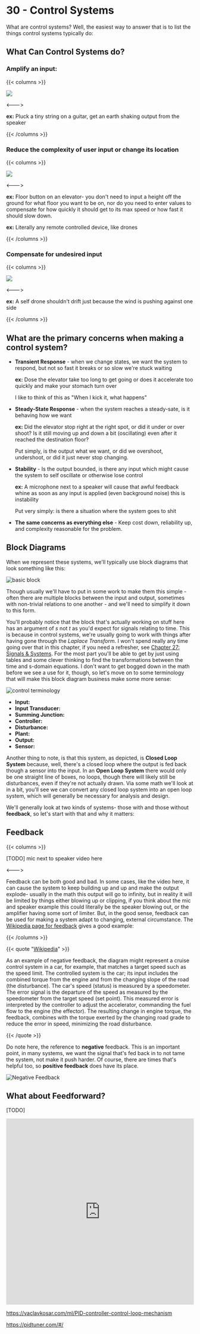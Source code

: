 # 30 - Control Systems

What are control systems? Well, the easiest way to answer that is to list the things control systems typically do:

## What Can Control Systems do?

### Amplify an input:

{{< columns >}}

<img src="/eng/amptheory.png" class="center">

<--->

**ex:** Pluck a tiny string on a guitar, get an earth shaking output from the speaker

{{< /columns >}}

### Reduce the complexity of user input or change its location

{{< columns >}}

<img src="/eng/simplifyinputtheory.png" class="center">

<--->

**ex:** Floor button on an elevator- you don't need to input a height off the ground for what floor you want to be on, nor do you need to enter values to compensate for how quickly it should get to its max speed or how fast it should slow down.

**ex:** Literally any remote controlled device, like drones

{{< /columns >}}

### Compensate for undesired input

{{< columns >}}

<img src="/eng/compensationtheory.png" class="center">

<--->

**ex:** A self drone shouldn't drift just because the wind is pushing against one side

{{< /columns >}}

## What are the primary concerns when making a control system?

* **Transient Response** - when we change states, we want the system to respond, but not so fast it breaks or so slow we're stuck waiting

  **ex:** Dose the elevator take too long to get going or does it accelerate too quickly and make your stomach turn over

  I like to think of this as "When I kick it, what happens"

* **Steady-State Response** - when the system reaches a steady-sate, is it behaving how we want

  **ex:** Did the elevator stop right at the right spot, or did it under or over shoot? Is it still moving up and down a bit (oscillating) even after it reached the destination floor? 

  Put simply, is the output what we want, or did we overshoot, undershoot, or did it just never stop changing.

* **Stability** - Is the output bounded, is there any input which might cause the system to self oscillate or otherwise lose control

  **ex:** A microphone next to a speaker will cause that awful feedback whine as soon as any input is applied (even background noise) this is instability

  Put very simply:  is there a situation where the system goes to shit

* **The same concerns as everything else** - Keep cost down, reliability up, and complexity reasonable for the problem. 

## Block Diagrams

When we represent these systems, we'll typically use block diagrams that look something like this:

![basic block](/eng/basiclinctrlsys.png)

Though usually we'll have to put in some work to make them this simple - often there are multiple blocks between the input and output, sometimes with non-trivial relations to one another - and we'll need to simplify it down to this form.

You'll probably notice that the block that's actually working on stuff here has an argument of *s* not *t* as you'd expect for signals relating to time. This is because in control systems, we're usually going to work with things after having gone through the *Laplace Transform*. I won't spend really any time going over that in this chapter, if you need a refresher, see <a href="/engineering/signals/sigandsys">Chapter 27: Signals & Systems</a>. For the most part you'll be able to get by just using tables and some clever thinking to find the transformations between the time and s-domain equations. I don't want to get bogged down in the math before we see a use for it, though, so let's move on to some terminology that will make this block diagram business make some more sense:

![control terminology](/eng/controlterminologybd.webp)

* **Input:**
* **Input Transducer:**
* **Summing Junction:**
* **Controller:**
* **Disturbance:**
* **Plant:**
* **Output:**
* **Sensor:**

Another thing to note, is that this system, as depicted, is **Closed Loop System** because, well, there's a closed loop where the output is fed back though a sensor into the input. In an **Open Loop System** there would only be one straight line of boxes, no loops, though there will likely still be disturbances, even if they're not actually drawn. Via some math we'll look at in a bit, you'll see we can convert any closed loop system into an open loop system, which will generally be necessary for analysis and design.

We'll generally look at two kinds of systems- those with and those without **feedback**, so let's start with that and why it matters:

## Feedback

{{< columns >}}

[TODO] mic next to speaker video here

<--->

Feedback can be both good and bad. In some cases, like the video here, it can cause the system to keep building up and up and make the output explode- usually in the math this output will go to infinity, but in reality it will be limited by things either blowing up or clipping, if you think about the mic and speaker example this could literally be the speaker blowing out, or the amplifier having some sort of limiter. But, in the good sense, feedback can be used for making a system adapt to changing, external circumstance. The [Wikipedia page for feedback](https://en.wikipedia.org/wiki/Feedback) gives a good example:

{{< /columns >}}

{{< quote "[Wikipedia](https://en.wikipedia.org/wiki/Feedback)" >}}

As an example of negative feedback, the diagram might represent a cruise control system in a car, for example, that matches a target speed such as the speed limit. The controlled system is the car; its input includes the combined torque from the engine and from the changing slope of the road (the disturbance). The car's speed (status) is measured by a speedometer. The error signal is the departure of the speed as measured by the speedometer from the target speed (set point). This measured error is interpreted by the controller to adjust the accelerator, commanding the fuel flow to the engine (the effector). The resulting change in engine torque, the feedback, combines with the torque exerted by the changing road grade to reduce the error in speed, minimizing the road disturbance.

{{< /quote >}}

Do note here, the reference to **negative** feedback. This is an important point, in many systems, we want the signal that's fed back in to not tame the system, not make it push harder. Of course, there are times that's helpful too, so **positive feedback** does have its place.

![Negative Feedback](/eng/negfeedback.webp)

## What about Feedforward?

[TODO]

<iframe width="100%" height="500" src="https://www.youtube.com/embed/qKy98Cbcltw" frameborder="0" allow="accelerometer; autoplay; clipboard-write; encrypted-media; gyroscope; picture-in-picture" allowfullscreen></iframe>

https://vaclavkosar.com/ml/PID-controller-control-loop-mechanism

https://pidtuner.com/#/

